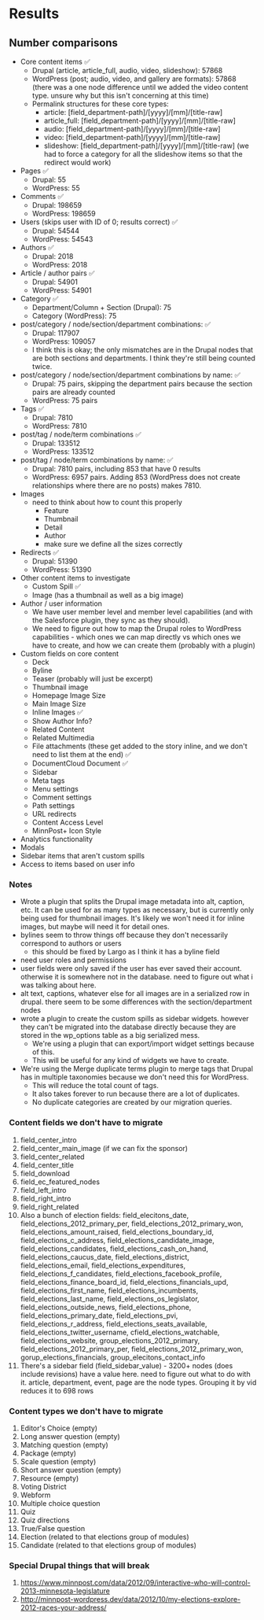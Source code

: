 # Results

## Number comparisons

- Core content items :white_check_mark:
    - Drupal (article, article_full, audio, video, slideshow): 57868
    - WordPress (post; audio, video, and gallery are formats): 57868 (there was a one node difference until we added the video content type. unsure why but this isn't concerning at this time)
    - Permalink structures for these core types:
        - article: [field_department-path]/[yyyy]/[mm]/[title-raw]
        - article_full: [field_department-path]/[yyyy]/[mm]/[title-raw]
        - audio: [field_department-path]/[yyyy]/[mm]/[title-raw]
        - video: [field_department-path]/[yyyy]/[mm]/[title-raw]
        - slideshow: [field_department-path]/[yyyy]/[mm]/[title-raw] (we had to force a category for all the slideshow items so that the redirect would work)
- Pages :white_check_mark:
    - Drupal: 55
    - WordPress: 55
- Comments :white_check_mark:
    - Drupal: 198659
    - WordPress: 198659
- Users (skips user with ID of 0; results correct) :white_check_mark:
    - Drupal: 54544
    - WordPress: 54543
- Authors :white_check_mark:
    - Drupal: 2018
    - WordPress: 2018
- Article / author pairs :white_check_mark:
    - Drupal: 54901
    - WordPress: 54901
- Category :white_check_mark:
    - Department/Column + Section (Drupal): 75
    - Category (WordPress): 75
- post/category / node/section/department combinations: :white_check_mark:
    - Drupal: 117907
    - WordPress: 109057
    - I think this is okay; the only mismatches are in the Drupal nodes that are both sections and departments. I think they're still being counted twice.
- post/category / node/section/department combinations by name: :white_check_mark:
    - Drupal: 75 pairs, skipping the department pairs because the section pairs are already counted
    - WordPress: 75 pairs
- Tags :white_check_mark:
    - Drupal: 7810
    - WordPress: 7810
- post/tag / node/term combinations :white_check_mark:
    - Drupal: 133512
    - WordPress: 133512
- post/tag / node/term combinations by name: :white_check_mark:
    - Drupal: 7810 pairs, including 853 that have 0 results
    - WordPress: 6957 pairs. Adding 853 (WordPress does not create relationships where there are no posts) makes 7810.
- Images
    - need to think about how to count this properly
        - Feature
        - Thumbnail
        - Detail
        - Author
        - make sure we define all the sizes correctly
- Redirects :white_check_mark:
    - Drupal: 51390
    - WordPress: 51390
- Other content items to investigate
    - Custom Spill :white_check_mark:
    - Image (has a thumbnail as well as a big image)
- Author / user information
    - We have user member level and member level capabilities (and with the Salesforce plugin, they sync as they should).
    - We need to figure out how to map the Drupal roles to WordPress capabilities - which ones we can map directly vs which ones we have to create, and how we can create them (probably with a plugin)
- Custom fields on core content
    - Deck
    - Byline
    - Teaser (probably will just be excerpt)
    - Thumbnail image
    - Homepage Image Size
    - Main Image Size
    - Inline Images :white_check_mark:
    - Show Author Info?
    - Related Content
    - Related Multimedia
    - File attachments (these get added to the story inline, and we don't need to list them at the end) :white_check_mark:
    - DocumentCloud Document :white_check_mark:
    - Sidebar
    - Meta tags
    - Menu settings
    - Comment settings
    - Path settings
    - URL redirects
    - Content Access Level
    - MinnPost+ Icon Style
- Analytics functionality
- Modals
- Sidebar items that aren't custom spills
- Access to items based on user info

### Notes

- Wrote a plugin that splits the Drupal image metadata into alt, caption, etc. It can be used for as many types as necessary, but is currently only being used for thumbnail images. It's likely we won't need it for inline images, but maybe will need it for detail ones.
- bylines seem to throw things off because they don't necessarily correspond to authors or users
    - this should be fixed by Largo as I think it has a byline field
- need user roles and permissions
- user fields were only saved if the user has ever saved their account. otherwise it is somewhere not in the database. need to figure out what i was talking about here.
- alt text, captions, whatever else for all images are in a serialized row in drupal. there seem to be some differences with the section/department nodes
- wrote a plugin to create the custom spills as sidebar widgets. however they can't be migrated into the database directly because they are stored in the wp_options table as a big serialized mess.
    - We're using a plugin that can export/import widget settings because of this.
    - This will be useful for any kind of widgets we have to create.
- We're using the Merge duplicate terms plugin to merge tags that Drupal has in multiple taxonomies because we don't need this for WordPress.
    - This will reduce the total count of tags.
    - It also takes forever to run because there are a lot of duplicates.
    - No duplicate categories are created by our migration queries.


### Content fields we don't have to migrate

1. field_center_intro
2. field_center_main_image (if we can fix the sponsor)
3. field_center_related
4. field_center_title
5. field_download
6. field_ec_featured_nodes
7. field_left_intro
8. field_right_intro
9. field_right_related
10. Also a bunch of election fields: field_elecitons_date, field_elections_2012_primary_per, field_elections_2012_primary_won, field_elections_amount_raised, field_elections_boundary_id, field_elections_c_address, field_elections_candidate_image, field_elections_candidates, field_elections_cash_on_hand, field_elections_caucus_date, field_elections_district, field_elections_email, field_elections_expenditures, field_elections_f_candidates, field_elections_facebook_profile, field_elections_finance_board_id, field_elections_financials_upd, field_elections_first_name, field_elections_incumbents, field_elections_last_name, field_elections_os_legislator, field_elections_outside_news, field_elections_phone, field_elections_primary_date, field_elections_pvi, field_elections_r_address, field_elections_seats_available, field_elections_twitter_username, cfield_elections_watchable, field_elections_website, group_elections_2012_primary, field_elections_2012_primary_per, field_elections_2012_primary_won, gorup_elections_financials, group_elecitons_contact_info
11. There's a sidebar field (field_sidebar_value) - 3200+ nodes (does include revisions) have a value here. need to figure out what to do with it. article, department, event, page are the node types. Grouping it by vid reduces it to 698 rows


### Content types we don't have to migrate

1. Editor's Choice (empty)
2. Long answer question (empty)
3. Matching question (empty)
4. Package (empty)
5. Scale question (empty)
6. Short answer question (empty)
7. Resource (empty)
8. Voting District
9. Webform
10. Multiple choice question
11. Quiz
12. Quiz directions
13. True/False question
14. Election (related to that elections group of modules)
15. Candidate (related to that elections group of modules)


### Special Drupal things that will break

1. https://www.minnpost.com/data/2012/09/interactive-who-will-control-2013-minnesota-legislature
2. http://minnpost-wordpress.dev/data/2012/10/my-elections-explore-2012-races-your-address/